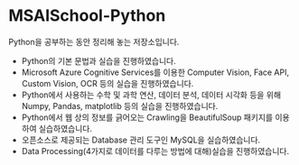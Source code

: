 # MSAISchool-Python

Python을 공부하는 동안 정리해 놓는 저장소입니다.
- Python의 기본 문법과 실습을 진행하였습니다.
- Microsoft Azure Cognitive Services를 이용한 Computer Vision, Face API, Custom Vision, OCR 등의 실습을 진행하였습니다.
- Python에서 사용하는 수학 및 과학 연산, 데이터 분석, 데이터 시각화 등을 위해 Numpy, Pandas, matplotlib 등의 실습을 진행하였습니다.
- Python에서 웹 상의 정보를 긁어오는 Crawling을 BeautifulSoup 패키지를 이용하여 실습하였습니다.
- 오픈소스로 제공되는 Database 관리 도구인 MySQL을 실습하였습니다.
- Data Processing(4가지로 데이터를 다루는 방법에 대해)실습을 진행하였습니다. 
